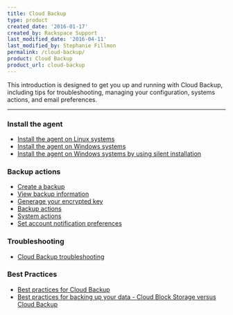 ```yaml
---
title: Cloud Backup
type: product
created_date: '2016-01-17'
created_by: Rackspace Support
last_modified_date: '2016-04-11'
last_modified_by: Stephanie Fillmon
permalink: /cloud-backup/
product: Cloud Backup
product_url: cloud-backup
---
```


This introduction is designed to get you up and running with Cloud Backup, including tips for troubleshooting, managing your configuration, systems actions, and email preferences.

<hr />

###  Install the agent

- [Install the agent on Linux systems](/how-to/rackspace-cloud-backup-install-the-agent-on-linux)
- [Install the agent on Windows systems](/how-to/rackspace-cloud-backup-install-the-agent-on-windows)
- [Install the agent on Windows systems by using silent installation](/how-to/rackspace-cloud-backup-install-the-agent-on-windows-by-using-silent-installation)

###  Backup actions

- [Create a backup](/how-to/rackspace-cloud-backup-create-a-backup)
- [View backup information](/how-to/rackspace-cloud-backup-view-backup-information)
- [Generage your encrypted key](/how-to/generating-your-encrypted-key-in-cloud-backup)
- [Backup actions](/how-to/rackspace-cloud-backup-backup-actions)
- [System actions](/how-to/rackspace-cloud-backup-system-actions)
- [Set account notification preferences](/how-to/rackspace-cloud-backup-preferences)

### Troubleshooting

- [Cloud Backup troubleshooting](/how-to/cloud-backup-troubleshooting)

### Best Practices

- [Best practices for Cloud Backup](/how-to/best-practices-for-cloud-backup)
- [Best practices for backing up your data - Cloud Block Storage versus Cloud Backup](/how-to/best-practices-for-backing-up-your-data-cloud-block-storage-versus-cloud-backup)
